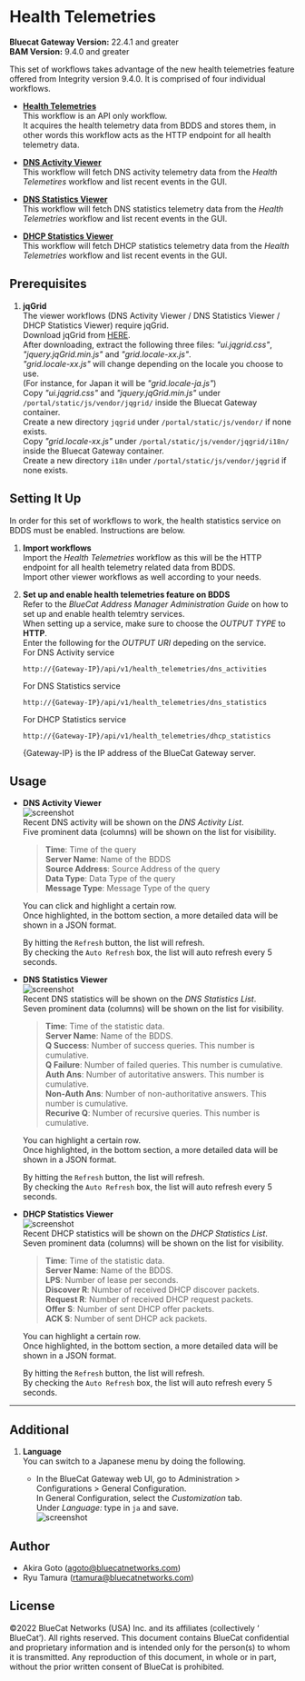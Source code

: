# Health Telemetries

**Bluecat Gateway Version:** 22.4.1 and greater  
**BAM Version:** 9.4.0 and greater

This set of workflows takes advantage of the new health telemetries feature offered from Integrity version 9.4.0. It is comprised of four individual workflows.

- [**Health Telemetries**](./health_telemetries/)  
  This workflow is an API only workflow.  
  It acquires the health telemetry data from BDDS and stores them, in other words this workflow acts as the HTTP endpoint for all health telemetry data.

- [**DNS Activity Viewer**](./dns_activity_viewer/)  
  This workflow will fetch DNS activity telemetry data from the _Health Telemetires_ workflow and list recent events in the GUI.

- [**DNS Statistics Viewer**](./dns_statistics_viewer/)  
  This workflow will fetch DNS statistics telemetry data from the _Health Telemetries_ workflow and list recent events in the GUI.

- [**DHCP Statistics Viewer**](./dhcp_statistics_viewer/)  
  This workflow will fetch DHCP statistics telemetry data from the _Health Telemetries_ workflow and list recent events in the GUI.

## Prerequisites

1. **jqGrid**  
   The viewer workflows (DNS Activity Viewer / DNS Statistics Viewer / DHCP Statistics Viewer) require jqGrid.  
   Download jqGrid from [HERE](http://www.trirand.com/blog/?page_id=6).  
   After downloading, extract the following three files: _"ui.jqgrid.css"_, _"jquery.jqGrid.min.js"_ and _"grid.locale-xx.js"_.  
   _"grid.locale-xx.js"_ will change depending on the locale you choose to use.  
   (For instance, for Japan it will be _"grid.locale-ja.js"_)  
   Copy _"ui.jqgrid.css"_ and _"jquery.jqGrid.min.js"_ under `/portal/static/js/vendor/jqgrid/` inside the Bluecat Gateway container.  
   Create a new directory `jqgrid` under `/portal/static/js/vendor/` if none exists.  
   Copy _"grid.locale-xx.js"_ under `/portal/static/js/vendor/jqgrid/i18n/` inside the Bluecat Gateway container.  
   Create a new directory `i18n` under `/portal/static/js/vendor/jqgrid` if none exists.

## Setting It Up

In order for this set of workflows to work, the health statistics service on BDDS must be enabled. Instructions are below.

1. **Import workflows**  
   Import the _Health Telemetries_ workflow as this will be the HTTP endpoint for all health telemetry related data from BDDS.  
   Import other viewer workflows as well according to your needs.

2. **Set up and enable health telemetries feature on BDDS**  
   Refer to the _BlueCat Address Manager Administration Guide_ on how to set up and enable health telemtry services.  
   When setting up a service, make sure to choose the _OUTPUT TYPE_ to **HTTP**.  
   Enter the following for the _OUTPUT URI_ depeding on the service.  
   For DNS Activity service
   ```
   http://{Gateway-IP}/api/v1/health_telemetries/dns_activities
   ```
   For DNS Statistics service
   ```
   http://{Gateway-IP}/api/v1/health_telemetries/dns_statistics
   ```
   For DHCP Statistics service
   ```
   http://{Gateway-IP}/api/v1/health_telemetries/dhcp_statistics
   ```
   {Gateway-IP} is the IP address of the BlueCat Gateway server.

## Usage

- **DNS Activity Viewer**  
  ![screenshot](img/dns_activity.jpg)  
  Recent DNS activity will be shown on the _DNS Activity List_.  
  Five prominent data (columns) will be shown on the list for visibility.

  > **Time**: Time of the query  
  > **Server Name**: Name of the BDDS  
  > **Source Address**: Source Address of the query  
  > **Data Type**: Data Type of the query  
  > **Message Type**: Message Type of the query

  You can click and highlight a certain row.  
  Once highlighted, in the bottom section, a more detailed data will be shown in a JSON format.

  By hitting the `Refresh` button, the list will refresh.  
  By checking the `Auto Refresh` box, the list will auto refresh every 5 seconds.

- **DNS Statistics Viewer**  
  ![screenshot](img/dns_statistics.jpg)  
  Recent DNS statistics will be shown on the _DNS Statistics List_.  
  Seven prominent data (columns) will be shown on the list for visibility.

  > **Time**: Time of the statistic data.  
  > **Server Name**: Name of the BDDS.  
  > **Q Success**: Number of success queries. This number is cumulative.  
  > **Q Failure**: Number of failed queries. This number is cumulative.  
  > **Auth Ans**: Number of autoritative answers. This number is cumulative.  
  > **Non-Auth Ans**: Number of non-authoritative answers. This number is cumulative.  
  > **Recurive Q**: Number of recursive queries. This number is cumulative.

  You can highlight a certain row.  
  Once highlighted, in the bottom section, a more detailed data will be shown in a JSON format.

  By hitting the `Refresh` button, the list will refresh.  
  By checking the `Auto Refresh` box, the list will auto refresh every 5 seconds.

- **DHCP Statistics Viewer**  
  ![screenshot](img/dhcp_statistics.jpg)  
  Recent DHCP statistics will be shown on the _DHCP Statistics List_.  
  Seven prominent data (columns) will be shown on the list for visibility.

  > **Time**: Time of the statistic data.  
  > **Server Name**: Name of the BDDS.  
  > **LPS**: Number of lease per seconds.  
  > **Discover R**: Number of received DHCP discover packets.  
  > **Request R**: Number of received DHCP request packets.  
  > **Offer S**: Number of sent DHCP offer packets.  
  > **ACK S**: Number of sent DHCP ack packets.

  You can highlight a certain row.  
  Once highlighted, in the bottom section, a more detailed data will be shown in a JSON format.

  By hitting the `Refresh` button, the list will refresh.  
  By checking the `Auto Refresh` box, the list will auto refresh every 5 seconds.

---

## Additional

1. **Language**  
   You can switch to a Japanese menu by doing the following.

   - In the BlueCat Gateway web UI, go to Administration > Configurations > General Configuration.  
      In General Configuration, select the _Customization_ tab.  
      Under _Language:_ type in `ja` and save.  
      ![screenshot](img/langauge_ja.jpg?raw=true 'langauge_ja')

## Author

- Akira Goto (agoto@bluecatnetworks.com)
- Ryu Tamura (rtamura@bluecatnetworks.com)

## License

©2022 BlueCat Networks (USA) Inc. and its affiliates (collectively ‘ BlueCat’). All rights reserved. This document contains BlueCat confidential and proprietary information and is intended only for the person(s) to whom it is transmitted. Any reproduction of this document, in whole or in part, without the prior written consent of BlueCat is prohibited.
